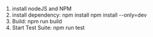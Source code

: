 1) install nodeJS and NPM
2) install dependency:
   npm install
   npm install --only=dev
3) Build:
   npm run build
4) Start Test Suite:
   npm run test